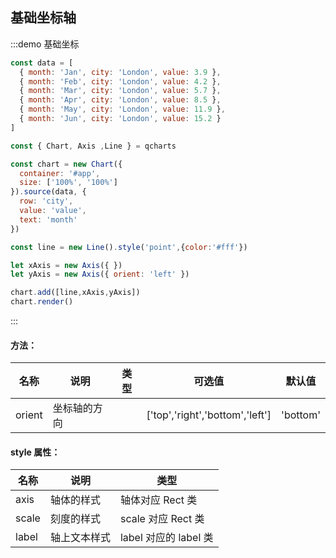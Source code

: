 ## 基础坐标轴

:::demo 基础坐标

```javascript
const data = [
  { month: 'Jan', city: 'London', value: 3.9 },
  { month: 'Feb', city: 'London', value: 4.2 },
  { month: 'Mar', city: 'London', value: 5.7 },
  { month: 'Apr', city: 'London', value: 8.5 },
  { month: 'May', city: 'London', value: 11.9 },
  { month: 'Jun', city: 'London', value: 15.2 }
]

const { Chart, Axis ,Line } = qcharts

const chart = new Chart({
  container: '#app',
  size: ['100%', '100%']
}).source(data, {
  row: 'city',
  value: 'value',
  text: 'month'
})

const line = new Line().style('point',{color:'#fff'})

let xAxis = new Axis({ })
let yAxis = new Axis({ orient: 'left' })

chart.add([line,xAxis,yAxis])
chart.render()
```

:::

#### 方法：

| 名称         | 说明                     | 类型  | 可选值                                                                                      | 默认值                  |
| ------------ | --------------------- | ----- | ---------- | ----------------------- |
| orient       | 坐标轴的方向    |       | ['top','right','bottom','left']     | 'bottom'                |

#### style 属性：

| 名称  | 说明         | 类型                  |
| ----- | ------------ | ------------------- |
| axis  | 轴体的样式   | 轴体对应 Rect 类      |
| scale | 刻度的样式   | scale 对应 Rect 类    |
| label | 轴上文本样式 | label 对应的 label 类 |

